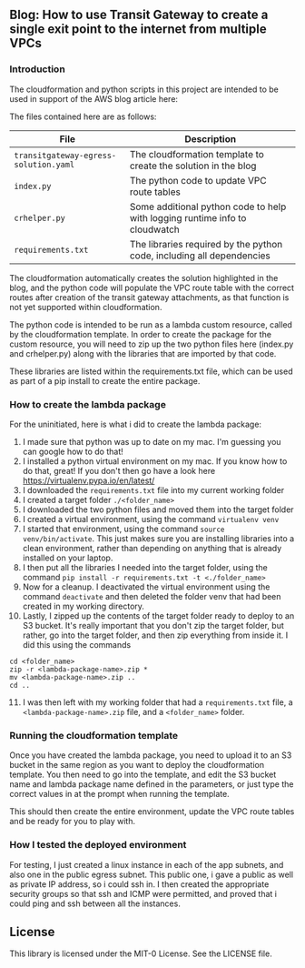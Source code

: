 ## Blog: How to use Transit Gateway to create a single exit point to the internet from multiple VPCs 

### Introduction

The cloudformation and python scripts in this project are intended to be used in support of the AWS blog article here:

The files contained here are as follows:

|File                                              | Description                                                                 |
|--------------------------------------------------|-----------------------------------------------------------------------------|
|`transitgateway-egress-solution.yaml`             |The cloudformation template to create the solution in the blog               |
|`index.py`                                        |The python code to update VPC route tables                                   |
|`crhelper.py`                                     |Some additional python code to help with logging runtime info to cloudwatch  |
|`requirements.txt`                                |The libraries required by the python code, including all dependencies        |

The cloudformation automatically creates the solution highlighted in the blog, and the python code will populate the VPC route table with the correct routes after creation of the transit gateway attachments, as that function is not yet supported within cloudformation.

The python code is intended to be run as a lambda custom resource, called by the cloudformation template. In order to create the package for the custom resource, you will need to zip up the two python files here (index.py and crhelper.py) along with the libraries that are imported by that code. 

These libraries are listed within the requirements.txt file, which can be used as part of a pip install to create the entire package.

### How to create the lambda package

For the uninitiated, here is what i did to create the lambda package:

1. I made sure that python was up to date on my mac. I'm guessing you can google how to do that!
2. I installed a python virtual environment on my mac. If you know how to do that, great! If you don't then go have a look here https://virtualenv.pypa.io/en/latest/
3. I downloaded the `requirements.txt` file into my current working folder
4. I created a target folder `./<folder_name>`
5. I downloaded the two python files and moved them into the target folder
6. I created a virtual environment, using the command `virtualenv venv`
7. I started that environment, using the command `source venv/bin/activate`. This just makes sure you are installing libraries into a clean environment, rather than depending on anything that is already installed on your laptop.
8. I then put all the libraries I needed into the target folder, using the command `pip install -r requirements.txt -t <./folder_name>`
9. Now for a cleanup. I deactivated the virtual environment using the command `deactivate` and then deleted the folder venv that had been created in my working directory.
10. Lastly, I zipped up the contents of the target folder ready to deploy to an S3 bucket. It's really important that you don't zip the target folder, but rather, go into the target folder, and then zip everything from inside it. I did this using the commands 
```
cd <folder_name>
zip -r <lambda-package-name>.zip *
mv <lambda-package-name>.zip ..
cd ..
```
11. I was then left with my working folder that had a `requirements.txt` file, a `<lambda-package-name>.zip` file, and a `<folder_name>` folder.

### Running the cloudformation template

Once you have created the lambda package, you need to upload it to an S3 bucket in the same region as you want to deploy the cloudformation template. You then need to go into the template, and edit the S3 bucket name and lambda package name defined in the parameters, or just type the correct values in at the prompt when running the template. 

This should then create the entire environment, update the VPC route tables and be ready for you to play with.

### How I tested the deployed environment

For testing, I just created a linux instance in each of the app subnets, and also one in the public egress subnet. This public one, i gave a public as well as private IP address, so i could ssh in. I then created the appropriate security groups so that ssh and ICMP were permitted, and proved that i could ping and ssh between all the instances.

  
## License

This library is licensed under the MIT-0 License. See the LICENSE file.

